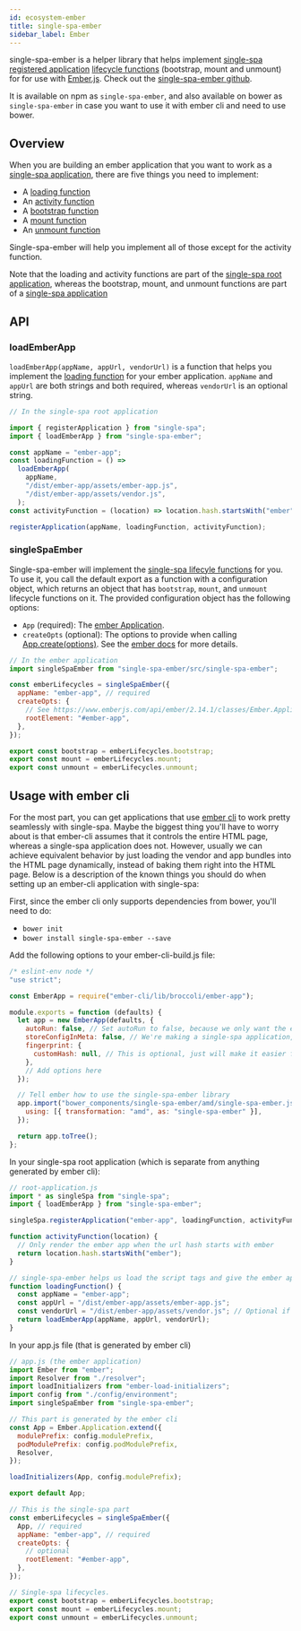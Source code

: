 ```yaml
---
id: ecosystem-ember
title: single-spa-ember
sidebar_label: Ember
---
```


single-spa-ember is a helper library that helps implement [single-spa registered application](configuration#registering-applications) [lifecycle functions](building-applications.md#registered-application-lifecycle) (bootstrap, mount and unmount) for for use with [Ember.js](https://www.emberjs.com/). Check out the [single-spa-ember github](https://github.com/single-spa/single-spa-ember).

It is available on npm as `single-spa-ember`, and also available on bower as `single-spa-ember` in case you want to use it with ember cli and need to use bower.

## Overview

When you are building an ember application that you want to work as a [single-spa application](https://github.com/single-spa/single-spa/blob/master/docs/applications.md#registered-applications), there are five things you need to implement:

- A [loading function](https://github.com/single-spa/single-spa/blob/master/docs/root-application.md#loading-function)
- An [activity function](https://github.com/single-spa/single-spa/blob/master/docs/root-application.md#activity-function)
- A [bootstrap function](https://github.com/single-spa/single-spa/blob/master/docs/applications.md#bootstrap)
- A [mount function](https://github.com/single-spa/single-spa/blob/master/docs/applications.md#mount)
- An [unmount function](https://github.com/single-spa/single-spa/blob/master/docs/applications.md#unmount)

Single-spa-ember will help you implement all of those except for the activity function.

Note that the loading and activity functions are part of the [single-spa root application](https://github.com/single-spa/single-spa/blob/master/docs/root-application.md), whereas the bootstrap, mount, and unmount functions are part of a [single-spa application](https://github.com/single-spa/single-spa/blob/master/docs/applications.md)

## API

### loadEmberApp

`loadEmberApp(appName, appUrl, vendorUrl)` is a function that helps you implement the [loading function](https://github.com/single-spa/single-spa/blob/master/docs/root-application.md#loading-function) for your ember application.
`appName` and `appUrl` are both strings and both required, whereas `vendorUrl` is an optional string.

```js
// In the single-spa root application

import { registerApplication } from "single-spa";
import { loadEmberApp } from "single-spa-ember";

const appName = "ember-app";
const loadingFunction = () =>
  loadEmberApp(
    appName,
    "/dist/ember-app/assets/ember-app.js",
    "/dist/ember-app/assets/vendor.js",
  );
const activityFunction = (location) => location.hash.startsWith("ember");

registerApplication(appName, loadingFunction, activityFunction);
```

### singleSpaEmber

Single-spa-ember will implement the [single-spa lifecyle functions](https://github.com/single-spa/single-spa/blob/master/docs/applications.md#application-lifecycle) for you. To use it, you call the default export as a function with a configuration object, which returns an object that has `bootstrap`, `mount`, and `unmount` lifecycle functions on it. The provided configuration object has the following options:

- `App` (required): The [ember Application](https://www.emberjs.com/api/ember/2.14.1/classes/Ember.Application).
- `createOpts` (optional): The options to provide when calling [App.create(options)](https://www.emberjs.com/api/ember/2.14.1/classes/Ember.Application). See the [ember docs](https://www.emberjs.com/api/ember/2.14.1/classes/Ember.Application) for more details.

```js
// In the ember application
import singleSpaEmber from "single-spa-ember/src/single-spa-ember";

const emberLifecycles = singleSpaEmber({
  appName: "ember-app", // required
  createOpts: {
    // See https://www.emberjs.com/api/ember/2.14.1/classes/Ember.Application
    rootElement: "#ember-app",
  },
});

export const bootstrap = emberLifecycles.bootstrap;
export const mount = emberLifecycles.mount;
export const unmount = emberLifecycles.unmount;
```

## Usage with ember cli

For the most part, you can get applications that use [ember cli](https://ember-cli.com/) to work pretty seamlessly with single-spa. Maybe the biggest thing you'll have to worry about is that ember-cli assumes that it controls the entire HTML page, whereas a single-spa application does not. However, usually we can achieve equivalent behavior by just loading the vendor and app bundles into the HTML page dynamically, instead of baking them right into the HTML page. Below is a description of the known things you should do when setting up an ember-cli application with single-spa:

First, since the ember cli only supports dependencies from bower, you'll need to do:

- `bower init`
- `bower install single-spa-ember --save`

Add the following options to your ember-cli-build.js file:

```js
/* eslint-env node */
"use strict";

const EmberApp = require("ember-cli/lib/broccoli/ember-app");

module.exports = function (defaults) {
  let app = new EmberApp(defaults, {
    autoRun: false, // Set autoRun to false, because we only want the ember app to render to the DOM when single-spa tells it to.
    storeConfigInMeta: false, // We're making a single-spa application, which doesn't exclusively own the HTML file. So we don't want to have to have a `<meta>` tag for the ember environment to be initialized.
    fingerprint: {
      customHash: null, // This is optional, just will make it easier for you to have the same url every time you do an ember build.
    },
    // Add options here
  });

  // Tell ember how to use the single-spa-ember library
  app.import("bower_components/single-spa-ember/amd/single-spa-ember.js", {
    using: [{ transformation: "amd", as: "single-spa-ember" }],
  });

  return app.toTree();
};
```

In your single-spa root application (which is separate from anything generated by ember cli):

```js
// root-application.js
import * as singleSpa from "single-spa";
import { loadEmberApp } from "single-spa-ember";

singleSpa.registerApplication("ember-app", loadingFunction, activityFunction);

function activityFunction(location) {
  // Only render the ember app when the url hash starts with ember
  return location.hash.startsWith("ember");
}

// single-spa-ember helps us load the script tags and give the ember app module to single-spa.
function loadingFunction() {
  const appName = "ember-app";
  const appUrl = "/dist/ember-app/assets/ember-app.js";
  const vendorUrl = "/dist/ember-app/assets/vendor.js"; // Optional if you have one vendor bundle used for many different ember apps
  return loadEmberApp(appName, appUrl, vendorUrl);
}
```

In your app.js file (that is generated by ember cli)

```js
// app.js (the ember application)
import Ember from "ember";
import Resolver from "./resolver";
import loadInitializers from "ember-load-initializers";
import config from "./config/environment";
import singleSpaEmber from "single-spa-ember";

// This part is generated by the ember cli
const App = Ember.Application.extend({
  modulePrefix: config.modulePrefix,
  podModulePrefix: config.podModulePrefix,
  Resolver,
});

loadInitializers(App, config.modulePrefix);

export default App;

// This is the single-spa part
const emberLifecycles = singleSpaEmber({
  App, // required
  appName: "ember-app", // required
  createOpts: {
    // optional
    rootElement: "#ember-app",
  },
});

// Single-spa lifecycles.
export const bootstrap = emberLifecycles.bootstrap;
export const mount = emberLifecycles.mount;
export const unmount = emberLifecycles.unmount;
```
